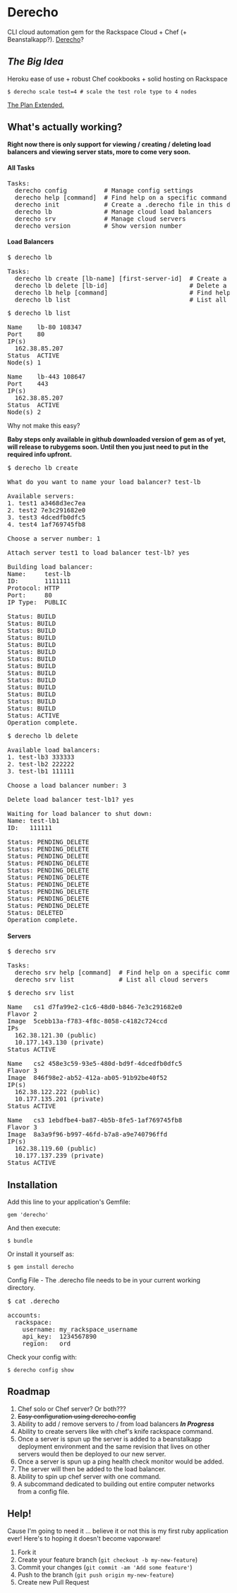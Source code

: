 # Derecho

CLI cloud automation gem for the Rackspace Cloud + Chef (+ Beanstalkapp?).  <a href="http://en.wikipedia.org/wiki/Derecho" target="_blank">Derecho</a>?

## <b><i>The Big Idea</i></b>
Heroku ease of use + robust Chef cookbooks + solid hosting on Rackspace
```
$ derecho scale test=4 # scale the test role type to 4 nodes
```
<a href="https://github.com/mzwallace/derecho/wiki/The-Plan">The Plan Extended.</a>

## What's actually working?

<b>Right now there is only support for viewing / creating / deleting load balancers and viewing server stats, more to come very soon.</b>

#### All Tasks
<pre>
Tasks:
  derecho config          # Manage config settings
  derecho help [command]  # Find help on a specific command
  derecho init            # Create a .derecho file in this directory
  derecho lb              # Manage cloud load balancers
  derecho srv             # Manage cloud servers
  derecho version         # Show version number
</pre>

#### Load Balancers
<pre>
$ derecho lb

Tasks:
  derecho lb create [lb-name] [first-server-id]  # Create a load balancer and attach a server to it
  derecho lb delete [lb-id]                      # Delete a load balancer
  derecho lb help [command]                      # Find help on a specific command
  derecho lb list                                # List all cloud load balancers
</pre>

<pre>
$ derecho lb list

Name    lb-80 108347
Port    80
IP(s)   
  162.38.85.207
Status  ACTIVE
Node(s) 1

Name    lb-443 108647
Port    443
IP(s)   
  162.38.85.207
Status  ACTIVE
Node(s) 2
</pre>

Why not make this easy? 

<b>Baby steps only available in github downloaded version of gem as of yet, will release to rubygems soon. Until then you just need to put in the required info upfront.</b>

<pre>
$ derecho lb create

What do you want to name your load balancer? test-lb

Available servers:
1. test1 a3468d3ec7ea
2. test2 7e3c291682e0
3. test3 4dcedfb0dfc5
4. test4 1af769745fb8

Choose a server number: 1

Attach server test1 to load balancer test-lb? yes

Building load balancer:
Name:     test-lb
ID:       1111111
Protocol: HTTP
Port:     80
IP Type:  PUBLIC

Status: BUILD
Status: BUILD
Status: BUILD
Status: BUILD
Status: BUILD
Status: BUILD
Status: BUILD
Status: BUILD
Status: BUILD
Status: BUILD
Status: BUILD
Status: BUILD
Status: BUILD
Status: BUILD
Status: ACTIVE
Operation complete.
</pre>

<pre>
$ derecho lb delete

Available load balancers:
1. test-lb3 333333
2. test-lb2 222222
3. test-lb1 111111

Choose a load balancer number: 3

Delete load balancer test-lb1? yes

Waiting for load balancer to shut down: 
Name: test-lb1 
ID:   111111

Status: PENDING_DELETE
Status: PENDING_DELETE
Status: PENDING_DELETE
Status: PENDING_DELETE
Status: PENDING_DELETE
Status: PENDING_DELETE
Status: PENDING_DELETE
Status: PENDING_DELETE
Status: PENDING_DELETE
Status: PENDING_DELETE
Status: DELETED
Operation complete.
</pre>

#### Servers
<pre>
$ derecho srv

Tasks:
  derecho srv help [command]  # Find help on a specific command
  derecho srv list            # List all cloud servers
</pre>

<pre>
$ derecho srv list

Name   cs1 d7fa99e2-c1c6-48d0-b846-7e3c291682e0
Flavor 2
Image  5cebb13a-f783-4f8c-8058-c4182c724ccd
IPs    
  162.38.121.30 (public) 
  10.177.143.130 (private)
Status ACTIVE

Name   cs2 458e3c59-93e5-480d-bd9f-4dcedfb0dfc5
Flavor 3
Image  846f98e2-ab52-412a-ab05-91b92be40f52
IP(s)  
  162.38.122.222 (public) 
  10.177.135.201 (private)
Status ACTIVE

Name   cs3 1ebdfbe4-ba87-4b5b-8fe5-1af769745fb8
Flavor 3
Image  8a3a9f96-b997-46fd-b7a8-a9e740796ffd
IP(s)  
  162.38.119.60 (public) 
  10.177.137.239 (private)
Status ACTIVE
</pre>

## Installation

Add this line to your application's Gemfile:

    gem 'derecho'

And then execute:

    $ bundle

Or install it yourself as:

    $ gem install derecho

Config File - The .derecho file needs to be in your current working directory.
<pre>
$ cat .derecho    

accounts:
  rackspace:
    username: my_rackspace_username
    api_key:  1234567890
    region:   ord
</pre>

Check your config with:
```
$ derecho config show
```

## Roadmap

1. Chef solo or Chef server? Or both???
2. ~~Easy configuration using derecho config~~
3. Ability to add / remove servers to / from load balancers <b><i>In Progress</i></b>
4. Ability to create servers like with chef's knife rackspace command.
5. Once a server is spun up the server is added to a beanstalkapp deployment environment and the same revision that lives on other servers would then be deployed to our new server.
6. Once a server is spun up a ping health check monitor would be added.
7. The server will then be added to the load balancer.
8. Ability to spin up chef server with one command.
9. A subcommand dedicated to building out entire computer networks from a config file.


## Help! 

Cause I'm going to need it ... believe it or not this is my first ruby application ever! Here's to hoping it doesn't become vaporware!

1. Fork it
2. Create your feature branch (`git checkout -b my-new-feature`)
3. Commit your changes (`git commit -am 'Add some feature'`)
4. Push to the branch (`git push origin my-new-feature`)
5. Create new Pull Request
